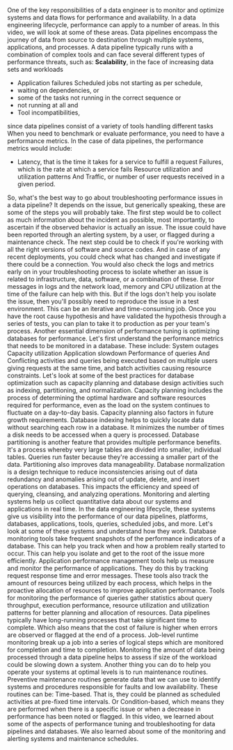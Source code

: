 One of the key responsibilities of a data engineer is to monitor and optimize systems and data flows for performance and availability. 
In a data engineering lifecycle, performance can apply to a number of areas. In this video, we will look at some of these
areas. Data pipelines encompass the journey of data from source to destination through multiple systems, applications, and processes. 
A data pipeline typically runs with a combination of complex tools and can face several different types of performance threats, such as: **Scalability**, in the face of increasing data sets and workloads 
- Application failures Scheduled jobs not starting as per schedule, 
- waiting on dependencies, or 
- some of the tasks not running in the correct sequence or 
- not running at all and 
- Tool incompatibilities, 

since data pipelines consist of a variety of tools handling different tasks When you need to benchmark or evaluate performance, you need to have a performance metrics. 
In the case of data pipelines, the performance metrics would include: 
- Latency, that is the time it takes for a service to fulfill a request Failures, which is the rate at which a service
fails Resource utilization and utilization patterns And Traffic, or number of user requests received in a given period.
 
So, what's the best way to go about troubleshooting performance issues in a data pipeline? It depends on the issue, but generically speaking, these are some of the steps you will probably take. 
The first step would be to collect as much
information about the incident as possible, most importantly, to ascertain if the observed
behavior is actually an issue. The issue could have been reported through
an alerting system, by a user, or flagged during a maintenance check. The next step could be to check if you're
working with all the right versions of software and source codes. And in case of any recent deployments, you
could check what has changed and investigate if there could be a connection. You would also check the logs and metrics
early on in your troubleshooting process to isolate whether an issue is related to infrastructure,
data, software, or a combination of these. Error messages in logs and the network load,
memory and CPU utilization at the time of the failure can help with this. But if the logs don't help you isolate the
issue, then you'll possibly need to reproduce the issue in a test environment. This can be an iterative and time-consuming
job. Once you have the root cause hypothesis and
have validated the hypothesis through a series of tests, you can plan to take it to production
as per your team's process. Another essential dimension of performance
tuning is optimizing databases for performance. Let's first understand the performance metrics
that needs to be monitored in a database. These include: System outages Capacity utilization Application slowdown Performance of queries And Conflicting activities and queries being executed
based on multiple users giving requests at the same time, and batch activities causing
resource constraints. Let's look at some of the best practices for
database optimization such as capacity planning and database design activities such as indexing,
partitioning, and normalization. Capacity planning includes the process of
determining the optimal hardware and software resources required for performance, even as
the load on the system continues to fluctuate on a day-to-day basis. Capacity planning also factors in future growth
requirements. Database indexing helps to quickly locate
data without searching each row in a database. It minimizes the number of times a disk needs
to be accessed when a query is processed. Database partitioning is another feature that
provides multiple performance benefits. It's a process whereby very large tables are
divided into smaller, individual tables. Queries run faster because they're accessing
a smaller part of the data. Partitioning also improves data manageability. Database normalization is a design technique
to reduce inconsistencies arising out of data redundancy and anomalies arising out of update,
delete, and insert operations on databases. This impacts the efficiency and speed of querying,
cleansing, and analyzing operations. Monitoring and alerting systems help us collect
quantitative data about our systems and applications in real time. In the data engineering lifecycle, these systems
give us visibility into the performance of our data pipelines, platforms, databases,
applications, tools, queries, scheduled jobs, and more. Let's look at some of these systems and understand
how they work. Database monitoring tools take frequent snapshots
of the performance indicators of a database. This can help you track when and how a problem
really started to occur. This can help you isolate and get to the root
of the issue more efficiently. Application performance management tools help
us measure and monitor the performance of applications. They do this by tracking request response
time and error messages. These tools also track the amount of resources
being utilized by each process, which helps in the proactive allocation of resources to
improve application performance. Tools for monitoring the performance of queries
gather statistics about query throughput, execution performance, resource utilization
and utilization patterns for better planning and allocation of resources. Data pipelines typically have long-running
processes that take significant time to complete. Which also means that the cost of failure
is higher when errors are observed or flagged at the end of a process. Job-level runtime monitoring break up a job
into a series of logical steps which are monitored for completion and time to completion. Monitoring the amount of data being processed
through a data pipeline helps to assess if size of the workload could be slowing down
a system. Another thing you can do to help you operate
your systems at optimal levels is to run maintenance routines. Preventive maintenance routines generate data
that we can use to identify systems and procedures responsible for faults and low availability. These routines can be: Time-based. That is, they could be planned as scheduled
activities at pre-fixed time intervals. Or Condition-based, which means they are performed
when there is a specific issue or when a decrease in performance has been noted or flagged. In this video, we learned about some of the
aspects of performance tuning and troubleshooting for data pipelines and databases. We also learned about some of the monitoring
and alerting systems and maintenance schedules.